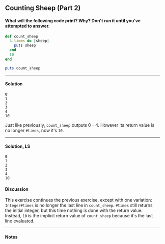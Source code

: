 ## Counting Sheep (Part 2)
#### What will the following code print? Why? Don't run it until you've attempted to answer.
```ruby
def count_sheep
  5.times do |sheep|
    puts sheep
  end
  10
end

puts count_sheep
```
___
#### Solution
```
0
1
2
3
4
10
```
Just like previously, `count_sheep` outputs 0 - 4.  However its return value is no longer `#times`, now it's `10`.
___
#### Solution, LS
```
0
1
2
3
4
10
```
#### Discussion
This exercise continues the previous exercise, except with one variation: `Integer#times` is no longer the last line in `count_sheep`. `#times` still returns the initial integer, but this time nothing is done with the return value. Instead, `10` is the implicit return value of `count_sheep` because it's the last line evaluated.
___
#### Notes
